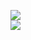 [![](https://img.shields.io/badge/Made%20With-Github%20Spray-lightgrey.svg?style=for-the-badge&logo=github)](https://github.com/Annihil/github-spray#1450)  
[![](https://i.imgur.com/2DrTn0Z.gif)](https://github.com/Annihil/github-spray)